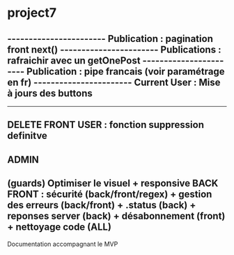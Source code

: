 # project7
----------------------- Publication : pagination front next()
----------------------- Publications : rafraichir avec un getOnePost
----------------------- Publication : pipe francais (voir paramétrage en fr)
----------------------- Current User : Mise à jours des buttons
-----------------
-----------------
DELETE FRONT USER : fonction suppression definitve
-----------------
ADMIN
-----------------
(guards)
Optimiser le visuel + responsive
BACK FRONT : sécurité (back/front/regex) + gestion des erreurs (back/front) + .status (back) 
	+ reponses server (back) + désabonnement (front) + nettoyage code (ALL)
-----------------
Documentation accompagnant le MVP